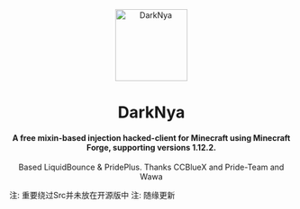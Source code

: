 <div align=center>
<img width="128" height="128" src="Logo.png" alt="DarkNya"/>
<h1>DarkNya</h1>
<h4>A free mixin-based injection hacked-client for Minecraft using Minecraft Forge, supporting versions 1.12.2.</h4>
Based LiquidBounce & PridePlus. Thanks CCBlueX and Pride-Team and Wawa
</div>

注: 重要绕过Src并未放在开源版中
注: 随缘更新